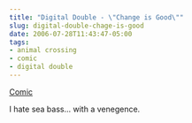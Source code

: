 ```yaml
---
title: "Digital Double - \"Change is Good\""
slug: digital-double-chage-is-good
date: 2006-07-28T11:43:47-05:00
tags:
- animal crossing
- comic
- digital double
---
```

[Comic](http://digitaldouble.smackjeeves.com/comics/54191/)

I hate sea bass... with a venegence.
